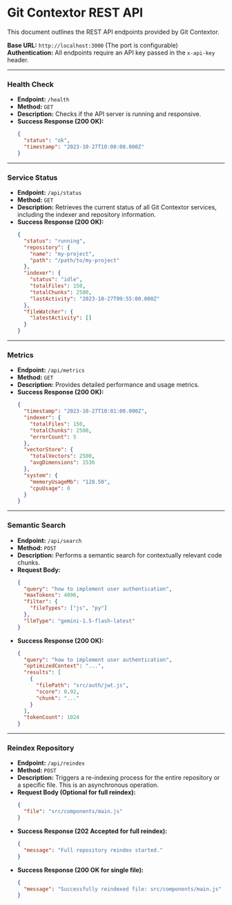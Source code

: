 # Git Contextor REST API

This document outlines the REST API endpoints provided by Git Contextor.

**Base URL:** `http://localhost:3000` (The port is configurable)
**Authentication:** All endpoints require an API key passed in the `x-api-key` header.

---

### Health Check

- **Endpoint:** `/health`
- **Method:** `GET`
- **Description:** Checks if the API server is running and responsive.
- **Success Response (200 OK):**
  ```json
  {
    "status": "ok",
    "timestamp": "2023-10-27T10:00:00.000Z"
  }
  ```

---

### Service Status

- **Endpoint:** `/api/status`
- **Method:** `GET`
- **Description:** Retrieves the current status of all Git Contextor services, including the indexer and repository information.
- **Success Response (200 OK):**
  ```json
  {
    "status": "running",
    "repository": {
      "name": "my-project",
      "path": "/path/to/my-project"
    },
    "indexer": {
      "status": "idle",
      "totalFiles": 150,
      "totalChunks": 2500,
      "lastActivity": "2023-10-27T09:55:00.000Z"
    },
    "fileWatcher": {
      "latestActivity": []
    }
  }
  ```

---

### Metrics

- **Endpoint:** `/api/metrics`
- **Method:** `GET`
- **Description:** Provides detailed performance and usage metrics.
- **Success Response (200 OK):**
  ```json
  {
    "timestamp": "2023-10-27T10:01:00.000Z",
    "indexer": {
      "totalFiles": 150,
      "totalChunks": 2500,
      "errorCount": 5
    },
    "vectorStore": {
      "totalVectors": 2500,
      "avgDimensions": 1536
    },
    "system": {
      "memoryUsageMb": "128.50",
      "cpuUsage": 0
    }
  }
  ```

---

### Semantic Search

- **Endpoint:** `/api/search`
- **Method:** `POST`
- **Description:** Performs a semantic search for contextually relevant code chunks.
- **Request Body:**
  ```json
  {
    "query": "how to implement user authentication",
    "maxTokens": 4096,
    "filter": {
      "fileTypes": ["js", "py"]
    },
    "llmType": "gemini-1.5-flash-latest"
  }
  ```
- **Success Response (200 OK):**
  ```json
  {
    "query": "how to implement user authentication",
    "optimizedContext": "...",
    "results": [
      {
        "filePath": "src/auth/jwt.js",
        "score": 0.92,
        "chunk": "..."
      }
    ],
    "tokenCount": 1024
  }
  ```

---

### Reindex Repository

- **Endpoint:** `/api/reindex`
- **Method:** `POST`
- **Description:** Triggers a re-indexing process for the entire repository or a specific file. This is an asynchronous operation.
- **Request Body (Optional for full reindex):**
  ```json
  {
    "file": "src/components/main.js"
  }
  ```
- **Success Response (202 Accepted for full reindex):**
  ```json
  {
    "message": "Full repository reindex started."
  }
  ```
- **Success Response (200 OK for single file):**
  ```json
  {
    "message": "Successfully reindexed file: src/components/main.js"
  }
  ```
